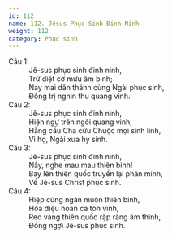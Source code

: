 ```yaml
---
id: 112
name: 112. Jêsus Phục Sinh Đinh Ninh
weight: 112
category: Phục sinh
---
```

<dl><dt>Câu 1:</dt><dd data-verse="1">Jê-sus phục sinh đinh ninh, <br/>Trừ diệt cơ mưu âm binh; <br/>Nay mai dân thánh cùng Ngài phục sinh, <br/>Đồng trị nghìn thu quang vinh. </dd><dt>Câu 2:</dt><dd data-verse="2">Jê-sus phục sinh đinh ninh, <br/>Hiện ngự trên ngôi quang vinh, <br/>Hằng cầu Cha cứu Chuộc mọi sinh linh, <br/>Vì họ, Ngài xưa hy sinh. </dd><dt>Câu 3:</dt><dd data-verse="3">Jê-sus phục sinh đinh ninh, <br/>Nầy, nghe mau mau thiên binh! <br/>Bay lên thiên quốc truyền lại phân minh, <br/>Về Jê-sus Christ phục sinh. </dd><dt>Câu 4:</dt><dd data-verse="4">Hiệp cùng ngàn muôn thiên binh, <br/>Hòa điệu hoan ca tôn vinh, <br/>Reo vang thiên quốc rập ràng âm thinh, <br/>Đồng ngợi Jê-sus phục sinh. </dd></dl>
